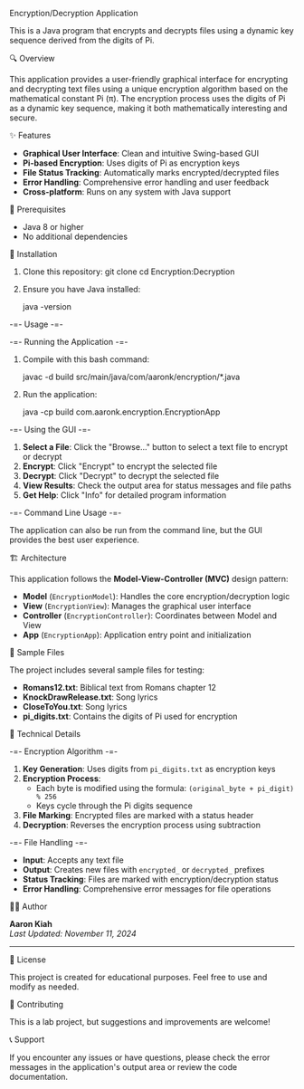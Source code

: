 Encryption/Decryption Application

This is a  Java program that encrypts and decrypts files using a dynamic key sequence derived from the digits of Pi.

🔍 Overview

This application provides a user-friendly graphical interface for encrypting and decrypting text files using a unique encryption algorithm based on the mathematical constant Pi (π). The encryption process uses the digits of Pi as a dynamic key sequence, making it both mathematically interesting and secure.

✨ Features

- **Graphical User Interface**: Clean and intuitive Swing-based GUI
- **Pi-based Encryption**: Uses digits of Pi as encryption keys
- **File Status Tracking**: Automatically marks encrypted/decrypted files
- **Error Handling**: Comprehensive error handling and user feedback
- **Cross-platform**: Runs on any system with Java support

🔧 Prerequisites

- Java 8 or higher
- No additional dependencies

🚀 Installation

1. Clone this repository:
   git clone <your-repository-url>
   cd Encryption:Decryption


2. Ensure you have Java installed:

   java -version


-=- Usage -=-

-=- Running the Application -=- 

1. Compile with this bash command:

   javac -d build src/main/java/com/aaronk/encryption/*.java
   

2. Run the application:

   java -cp build com.aaronk.encryption.EncryptionApp

-=- Using the GUI -=- 

1. **Select a File**: Click the "Browse..." button to select a text file to encrypt or decrypt
2. **Encrypt**: Click "Encrypt" to encrypt the selected file
3. **Decrypt**: Click "Decrypt" to decrypt the selected file
4. **View Results**: Check the output area for status messages and file paths
5. **Get Help**: Click "Info" for detailed program information

-=- Command Line Usage -=-

The application can also be run from the command line, but the GUI provides the best user experience.

🏗️ Architecture

This application follows the **Model-View-Controller (MVC)** design pattern:

- **Model** (`EncryptionModel`): Handles the core encryption/decryption logic
- **View** (`EncryptionView`): Manages the graphical user interface
- **Controller** (`EncryptionController`): Coordinates between Model and View
- **App** (`EncryptionApp`): Application entry point and initialization

📄 Sample Files

The project includes several sample files for testing:

- **Romans12.txt**: Biblical text from Romans chapter 12
- **KnockDrawRelease.txt**: Song lyrics
- **CloseToYou.txt**: Song lyrics
- **pi_digits.txt**: Contains the digits of Pi used for encryption

🔐 Technical Details

-=- Encryption Algorithm -=-

1. **Key Generation**: Uses digits from `pi_digits.txt` as encryption keys
2. **Encryption Process**: 
   - Each byte is modified using the formula: `(original_byte + pi_digit) % 256`
   - Keys cycle through the Pi digits sequence
3. **File Marking**: Encrypted files are marked with a status header
4. **Decryption**: Reverses the encryption process using subtraction

-=- File Handling -=-

- **Input**: Accepts any text file
- **Output**: Creates new files with `encrypted_` or `decrypted_` prefixes
- **Status Tracking**: Files are marked with encryption/decryption status
- **Error Handling**: Comprehensive error messages for file operations

👨‍💻 Author

**Aaron Kiah**  
*Last Updated: November 11, 2024*

---

📝 License

This project is created for educational purposes. Feel free to use and modify as needed.

🤝 Contributing

This is a lab project, but suggestions and improvements are welcome!

📞 Support

If you encounter any issues or have questions, please check the error messages in the application's output area or review the code documentation.
